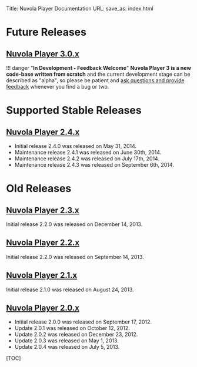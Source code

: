 Title: Nuvola Player Documentation
URL:
save_as: index.html


Future Releases
===============

[Nuvola Player 3.0.x]({filename}3.0.md)
---------------------

!!! danger "**In Development - Feedback Welcome**"
    **Nuvola Player 3 is a new code-base written from scratch** and the current development stage can be
    described as "alpha", so please be patient and
    [ask questions and provide feedback](https://groups.google.com/d/forum/nuvola-player-users) whenever you find a bug
    or two.
    
Supported Stable Releases
=========================

[Nuvola Player 2.4.x](https://nuvolaplayer.fenryxo.cz/releases/2.4.html)
---------------------

  * Initial release 2.4.0 was released on May 31, 2014.
  * Maintenance release 2.4.1 was released on June 30th, 2014.
  * Maintenance release 2.4.2 was released on July 17th, 2014.
  * Maintenance release 2.4.3 was released on September 6th, 2014.

Old Releases
============

[Nuvola Player 2.3.x](https://nuvolaplayer.fenryxo.cz/releases/2.3.html)
---------------------

Initial release 2.2.0 was released on December 14, 2013.

[Nuvola Player 2.2.x](https://nuvolaplayer.fenryxo.cz/releases/2.2.html)
---------------------

Initial release 2.2.0 was released on September 14, 2013.

[Nuvola Player 2.1.x](https://nuvolaplayer.fenryxo.cz/releases/2.1.html)
---------------------

Initial release 2.1.0 was released on August 24, 2013.

[Nuvola Player 2.0.x](https://nuvolaplayer.fenryxo.cz/releases/2.0.html)
---------------------

  * Initial release 2.0.0 was released on September 17, 2012.
  * Update 2.0.1 was released on October 12, 2012.
  * Update 2.0.2 was released on December 23, 2012.
  * Update 2.0.3 was released on May 1, 2013.
  * Update 2.0.4 was released on July 5, 2013.







[TOC]

[github]: https://github.com
[git]: http://git-scm.com/
